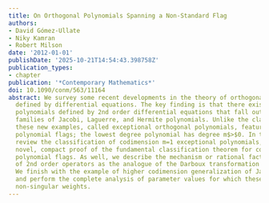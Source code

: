 ```yaml
---
title: On Orthogonal Polynomials Spanning a Non-Standard Flag
authors:
- David Gómez-Ullate
- Niky Kamran
- Robert Milson
date: '2012-01-01'
publishDate: '2025-10-21T14:54:43.398758Z'
publication_types:
- chapter
publication: '*Contemporary Mathematics*'
doi: 10.1090/conm/563/11164
abstract: We survey some recent developments in the theory of orthogonal polynomials
  defined by differential equations. The key finding is that there exist orthogonal
  polynomials defined by 2nd order differential equations that fall outside the classical
  families of Jacobi, Laguerre, and Hermite polynomials. Unlike the classical families,
  these new examples, called exceptional orthogonal polynomials, feature non-standard
  polynomial flags; the lowest degree polynomial has degree m$>$0. In this paper we
  review the classification of codimension m=1 exceptional polynomials, and give a
  novel, compact proof of the fundamental classification theorem for codimension 1
  polynomial flags. As well, we describe the mechanism or rational factorizations
  of 2nd order operators as the analogue of the Darboux transformation in this context.
  We finish with the example of higher codimension generalization of Jacobi polynomials
  and perform the complete analysis of parameter values for which these families have
  non-singular weights.
---
```

